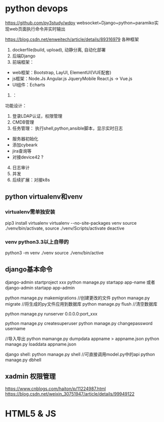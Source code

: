 # python devops  
https://github.com/py3study/wdpy websocket+Django+python+paramiko实现web页面执行命令并实时输出

https://blog.csdn.net/enweitech/article/details/89316979 各种框架
1. dockerfile(build, upload), 动静分离, 自动化部署
2. 后端Django
3. 前端框架： 
* web框架：Bootstrap, LayUI, ElementUI(VUE配套)
* js框架：Node.Js  Angular.js  JqueryMobile  React.js -> Vue.js
* UI组件：Echarts
1. ：

功能设计：
1. 登录LDAP认证，权限管理
2. CMDB管理
3. 任务管理： 执行shell,python,ansible脚本，显示实时日志
* 服务器初始化
* 添加cybeark
* jira查询等
* 对接device42 ?
4. 日志审计
5. 并发
6. 后续扩展：对接k8s

## python virtualenv和venv  
### virtualenv需单独安装  
pip3 install virtualenv
virtualenv --no-site-packages venv
source ./venv/bin/activate, source ./venv/Scripts/activate
deactive
### venv python3.3以上自带的
python3 -m venv ./venv
source ./venv/bin/active

## django基本命令  
django-admin startproject xxx
python manage.py startapp app-name 或者 django-admin startapp app-admin

python manage.py makemigrations //创建更改的文件
python manage.py migrate //将生成的py文件应用到数据库
python manage.py flush //清空数据库

python manage.py runserver 0.0.0.0:port_xxx

python manage.py createsuperuser
python manage.py changepassword username

//导入导出
python mamange.py dumpdata appname > appname.json
python manage.py loaddata appname.json

django shell:
python manage.py shell //可直接调用model.py中的api
python manage.py dbhell

## xadmin 权限管理  
https://www.cnblogs.com/haiton/p/11224987.html
https://blog.csdn.net/weixin_30751947/article/details/99949122






# HTML5 & JS  
